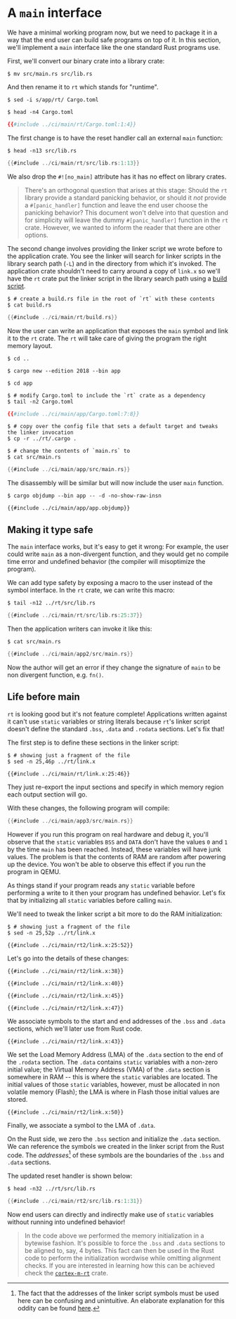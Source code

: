 # A `main` interface

We have a minimal working program now, but we need to package it in a way that the end user can build
safe programs on top of it. In this section, we'll implement a `main` interface like the one standard
Rust programs use.

First, we'll convert our binary crate into a library crate:

``` console
$ mv src/main.rs src/lib.rs
```

And then rename it to `rt` which stands for "runtime".

``` console
$ sed -i s/app/rt/ Cargo.toml

$ head -n4 Cargo.toml
```

``` toml
{{#include ../ci/main/rt/Cargo.toml:1:4}}
```

The first change is to have the reset handler call an external `main` function:

``` console
$ head -n13 src/lib.rs
```

``` rust
{{#include ../ci/main/rt/src/lib.rs:1:13}}
```

We also drop the `#![no_main]` attribute has it has no effect on library crates.

> There's an orthogonal question that arises at this stage: Should the `rt`
> library provide a standard panicking behavior, or should it *not* provide a
> `#[panic_handler]` function and leave the end user choose the panicking
> behavior? This document won't delve into that question and for simplicity will
> leave the dummy `#[panic_handler]` function in the `rt` crate. However, we
> wanted to inform the reader that there are other options.

The second change involves providing the linker script we wrote before to the application crate. You
see the linker will search for linker scripts in the library search path (`-L`) and in the directory
from which it's invoked. The application crate shouldn't need to carry around a copy of `link.x` so
we'll have the `rt` crate put the linker script in the library search path using a [build script].

[build script]: https://doc.rust-lang.org/cargo/reference/build-scripts.html

``` console
$ # create a build.rs file in the root of `rt` with these contents
$ cat build.rs
```

``` rust
{{#include ../ci/main/rt/build.rs}}
```

Now the user can write an application that exposes the `main` symbol and link it to the `rt` crate.
The `rt` will take care of giving the program the right memory layout.

``` console
$ cd ..

$ cargo new --edition 2018 --bin app

$ cd app

$ # modify Cargo.toml to include the `rt` crate as a dependency
$ tail -n2 Cargo.toml
```

``` toml
{{#include ../ci/main/app/Cargo.toml:7:8}}
```

``` console
$ # copy over the config file that sets a default target and tweaks the linker invocation
$ cp -r ../rt/.cargo .

$ # change the contents of `main.rs` to
$ cat src/main.rs
```

``` rust
{{#include ../ci/main/app/src/main.rs}}
```

The disassembly will be similar but will now include the user `main` function.

``` console
$ cargo objdump --bin app -- -d -no-show-raw-insn
```

``` text
{{#include ../ci/main/app/app.objdump}}
```

## Making it type safe

The `main` interface works, but it's easy to get it wrong: For example, the user could write `main`
as a non-divergent function, and they would get no compile time error and undefined behavior (the
compiler will misoptimize the program).

We can add type safety by exposing a macro to the user instead of the symbol interface. In the
`rt` crate, we can write this macro:

``` console
$ tail -n12 ../rt/src/lib.rs
```

``` rust
{{#include ../ci/main/rt/src/lib.rs:25:37}}
```

Then the application writers can invoke it like this:

``` console
$ cat src/main.rs
```

``` rust
{{#include ../ci/main/app2/src/main.rs}}
```

Now the author will get an error if they change the signature of `main` to be
non divergent function, e.g. `fn()`.

## Life before main

`rt` is looking good but it's not feature complete! Applications written against it can't use
`static` variables or string literals because `rt`'s linker script doesn't define the standard
`.bss`, `.data` and `.rodata` sections. Let's fix that!

The first step is to define these sections in the linker script:

``` console
$ # showing just a fragment of the file
$ sed -n 25,46p ../rt/link.x
```

``` text
{{#include ../ci/main/rt/link.x:25:46}}
```

They just re-export the input sections and specify in which memory region each output section will
go.

With these changes, the following program will compile:

``` rust
{{#include ../ci/main/app3/src/main.rs}}
```

However if you run this program on real hardware and debug it, you'll observe that the `static`
variables `BSS` and `DATA` don't have the values `0` and `1` by the time `main` has been reached.
Instead, these variables will have junk values. The problem is that the contents of RAM are
random after powering up the device. You won't be able to observe this effect if you run the
program in QEMU.

As things stand if your program reads any `static` variable before performing a write to it then
your program has undefined behavior. Let's fix that by initializing all `static` variables before
calling `main`.

We'll need to tweak the linker script a bit more to do the RAM initialization:

``` console
$ # showing just a fragment of the file
$ sed -n 25,52p ../rt/link.x
```

``` text
{{#include ../ci/main/rt2/link.x:25:52}}
```

Let's go into the details of these changes:

``` text
{{#include ../ci/main/rt2/link.x:38}}
```

``` text
{{#include ../ci/main/rt2/link.x:40}}
```

``` text
{{#include ../ci/main/rt2/link.x:45}}
```

``` text
{{#include ../ci/main/rt2/link.x:47}}
```

We associate symbols to the start and end addresses of the `.bss` and `.data` sections, which we'll
later use from Rust code.

``` text
{{#include ../ci/main/rt2/link.x:43}}
```

We set the Load Memory Address (LMA) of the `.data` section to the end of the `.rodata`
section. The `.data` contains `static` variables with a non-zero initial value; the Virtual Memory
Address (VMA) of the `.data` section is somewhere in RAM -- this is where the `static` variables are
located. The initial values of those `static` variables, however, must be allocated in non volatile
memory (Flash); the LMA is where in Flash those initial values are stored.

``` text
{{#include ../ci/main/rt2/link.x:50}}
```

Finally, we associate a symbol to the LMA of `.data`.

On the Rust side, we zero the `.bss` section and initialize the `.data` section. We can reference
the symbols we created in the linker script from the Rust code. The *addresses*[^1] of these symbols are
the boundaries of the `.bss` and `.data` sections.

The updated reset handler is shown below:

``` console
$ head -n32 ../rt/src/lib.rs
```

``` rust
{{#include ../ci/main/rt2/src/lib.rs:1:31}}
```

Now end users can directly and indirectly make use of `static` variables without running into
undefined behavior!

> In the code above we performed the memory initialization in a bytewise fashion. It's possible to
> force the `.bss` and `.data` sections to be aligned to, say, 4 bytes. This fact can then be used
> in the Rust code to perform the initialization wordwise while omitting alignment checks. If you
> are interested in learning how this can be achieved check the [`cortex-m-rt`] crate.

[`cortex-m-rt`]: https://github.com/japaric/cortex-m-rt/tree/v0.5.1

[^1]: The fact that the addresses of the linker script symbols must be used here can be confusing and
unintuitive. An elaborate explanation for this oddity can be found [here](https://stackoverflow.com/a/40392131).

